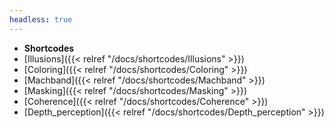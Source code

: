 ```yaml
---
headless: true
---
```


- **Shortcodes**
- [Illusions]({{< relref "/docs/shortcodes/Illusions" >}})
- [Coloring]({{< relref "/docs/shortcodes/Coloring" >}})
- [Machband]({{< relref "/docs/shortcodes/Machband" >}})
- [Masking]({{< relref "/docs/shortcodes/Masking" >}})
- [Coherence]({{< relref "/docs/shortcodes/Coherence" >}})
- [Depth_perception]({{< relref "/docs/shortcodes/Depth_perception" >}})
<br />
